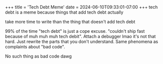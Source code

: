 +++
title = 'Tech Debt Meme'
date = 2024-06-10T09:33:01-07:00
+++
tech debt is a meme because things that add tech debt actually

take more time to write than the thing that doesn't add tech debt

99% of the time "tech debt" is just a cope excuse. "couldn't ship fast because of muh muh muh tech debit". Attach a debugger lmao it's not that hard. Just rewrite the parts that you don't understand. Same phenomena as complaints about "bad code".

No such thing as bad code dawg
